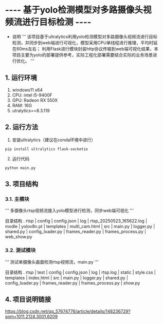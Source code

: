 # ---- 基于yolo检测模型对多路摄像头视频流进行目标检测 ----

- 说明
'''
该项目基于ultralytics利用yolo检测模型对多路摄像头视频流进行目标检测，并同步到web端进行可视化，模型采用CPU单线程进行推理，平均时延在60ms左右；
利用Flask进行模块封装http协议传输到web端可视化结果，本项目主要为yolo的部署提供参考，实际工程化部署需要结合实际的业务场景进行优化。
'''

## 1. 运行环境
1. windows11 x64
2. CPU: intel i5-9400F
3. GPU: Radeon RX 550X
4. RAM: 16G
5. utralytics==8.3.119

## 2. 运行方法
1. 安装ultralytics（建议在conda环境中进行）
```
pip install ultralytics flask-socketio 
```
2. 运行代码
```
python main.py
```

## 3. 项目结构
### 3.1.  主模块 
'''
多摄像头rtsp视频流接入yolo模型进行检测，同步web端可视化
'''

目录结构
. rtsp
|   config
    |   config.json
|   log
    |   rtsp_20250523_165622.log
|   modle
    |   yolov8n.pt
|   templates
    |   multi_cam.html
|   src
    |   main.py
    |   logger.py
    |   shared.py
    |   config_loader.py
    |   frames_reader.py
    |   frames_process.py
    |   web_show.py


### 3.2. 测试模块
'''
测试单摄像头画面检测rtsp视频流，main.py
'''

目录结构
. rtsp
|   test
    |   config
        |   config.json
    |   log
        |   rtsp.log
    |  static 
        |   style.css
    |   templates
        |   index.html
    |   src
        |   main.py
        |   logger.py
        |   shared.py
        |   config_loader.py
        |   frames_reader.py
        |   frames_process.py
        |   show.py

## 4. 项目说明链接
https://blog.csdn.net/qq_57674776/article/details/148236729?spm=1011.2124.3001.6209
